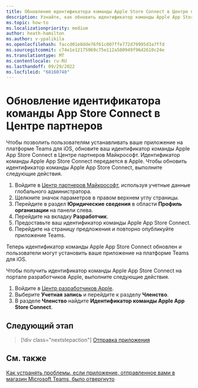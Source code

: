 ```yaml
---
title: Обновление идентификатора команды Apple Store Connect в Центре партнеров
description: Узнайте, как обновить идентификатор команды Apple App Store Connect в Центре партнеров Майкрософт, чтобы пользователи могли устанавливать приложение на платформе Teams iOS.
ms.topic: how-to
ms.localizationpriority: medium
author: heath-hamilton
ms.author: v-ypalikila
ms.openlocfilehash: faccd01e8dde76f61c007ffe772d79995d3a7ffd
ms.sourcegitcommit: c74e1e12175969c75e112a580949f96d2610c24e
ms.translationtype: MT
ms.contentlocale: ru-RU
ms.lasthandoff: 09/29/2022
ms.locfileid: "68160740"
---
```

# <a name="update-apple-app-store-connect-team-id-on-partner-center"></a>Обновление идентификатора команды App Store Connect в Центре партнеров

Чтобы позволить пользователям устанавливать ваше приложение на платформе Teams для iOS, обновите ваш идентификатор команды Apple App Store Connect в Центре партнеров Майкрософт. Идентификатор команды Apple App Store Connect передается в Apple. Чтобы обновить идентификатор команды Apple App Store Connect, выполните следующие действия.

1. Войдите в [Центр партнеров Майкрософт](https://partner.microsoft.com/dashboard/home), используя учетные данные глобального администратора.
1. Щелкните значок параметров в правом верхнем углу страницы.
1. Перейдите в раздел **Юридические сведения** в области **Профиль организации** на панели слева.
1. Перейдите на вкладку **Разработчик**.
1. Предоставьте ваш идентификатор команды Apple App Store Connect.
1. Перейдите на страницу предложения и повторно опубликуйте приложение Teams.
  
Теперь идентификатор команды Apple App Store Connect обновлен и пользователи могут установить ваше приложение на платформе Teams для iOS.

Чтобы получить идентификатор команды Apple App Store Connect на портале разработчиков Apple, выполните следующие действия.

1. Войдите в [Центр разработчиков Apple](https://developer.apple.com/).
1. Выберите **Учетная запись** и перейдите к разделу **Членство**.
1. В разделе **Членство** найдите **Идентификатор команды Apple App Store Connect**.

## <a name="next-step"></a>Следующий этап

> [!div class="nextstepaction"]
> [Отправка приложения](/office/dev/store/add-in-submission-guide)

## <a name="see-also"></a>См. также

[Как устранять проблемы, если приложение, отправленное вами в магазин Microsoft Teams, было отвергнуто](~/concepts/deploy-and-publish/appsource/resolve-submission-issues.md)
